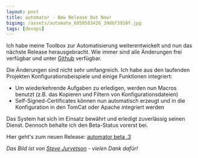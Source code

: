 ```yaml
---
layout: post
title: automator - New Release Out Now!
bigimg: /assets/automate_6858583426_39dbf3910f.jpg
tags: [devops]
---
```


Ich habe meine Toolbox zur Automatisierung weiterentwickelt und nun das nächste Release herausgebracht. Wie immer sind alle Änderungen frei verfügbar und unter [Github](https://github.com/meinjens/automator "automator @github") verfügbar.

Die Änderungen sind nicht sehr umfangreich. Ich habe aus den laufenden Projekten Konfigurationsbeispiele und einige Funktionen integriert:

*   Um wiederkehrende Aufgaben zu erledigen, werden nun Macros benutzt (z.B. das Kopieren und Filtern von Konfigurationsdateien)
*   Self-Signed-Certificates können nun automatisch erzeugt und in die Konfiguration in den TomCat oder Apache integriert werden

Das System hat sich im Einsatz bewährt und erledigt zuverlässig seinen Dienst. Dennoch behalte ich den Beta-Status vorerst bei.

Hier geht's zum neuen Release: [automator beta .3](https://github.com/meinjens/automator/releases/tag/v0.3-beta "automator beta .3")

_Das Bild ist von [Steve Jurvetson](https://www.flickr.com/photos/jurvetson/) - vielen Dank dafür!_